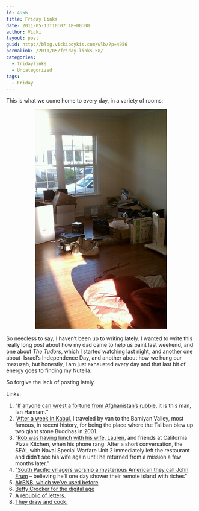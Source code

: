 ```yaml
---
id: 4956
title: Friday Links
date: 2011-05-13T10:07:18+00:00
author: Vicki
layout: post
guid: http://blog.vickiboykis.com/wlb/?p=4956
permalink: /2011/05/friday-links-58/
categories:
  - fridaylinks
  - Uncategorized
tags:
  - Friday
---
```

This is what we come home to every day, in a variety of rooms:

<p style="text-align: center;">
  <a href="https://raw.githubusercontent.com/veekaybee/wlb/gh-pages/assets/images/2011/05/wpid-IMAG0779.jpg"><img class="aligncenter size-full wp-image-4957" title="wpid-IMAG0779.jpg" src="https://raw.githubusercontent.com/veekaybee/wlb/gh-pages/assets/images/2011/05/wpid-IMAG0779.jpg" alt="" width="350" height="583" /></a>
</p>

So needless to say, I haven&#8217;t been up to writing lately. I wanted to write this really long post about how my dad came to help us paint last weekend, and one about _The Tudors_, which I started watching last night, and another one about  Israel&#8217;s Independence Day, and another about how we hung our mezuzah, but honestly, I am just exhausted every day and that last bit of energy goes to finding my Nutella.

So forgive the lack of posting lately.

Links:

  1. &#8220;<a href="http://management.fortune.cnn.com/2011/05/11/jp-morgan-hunt-afghan-gold/" target="_blank">If anyone can wrest a fortune from Afghanistan&#8217;s rubble</a>, it is this man, Ian Hannam.&#8221;
  2. &#8220;<a href="http://www.smithsonianmag.com/people-places/A-Short-Walk-in-the-Afghan-Countryside.html#" target="_blank">After a week in Kabul,</a> I traveled by van to the Bamiyan Valley, most famous, in recent history, for being the place where the Taliban blew up two giant stone Buddhas in 2001.
  3. &#8220;<a href="http://www.stripes.com/news/danger-and-secrecy-inherent-in-special-ops-missions-test-strength-of-families-at-home-1.143299" target="_blank">Rob was having lunch with his wife, Lauren</a>, and friends at California Pizza Kitchen, when his phone rang. After a short conversation, the SEAL with Naval Special Warfare Unit 2 immediately left the restaurant and didn’t see his wife again until he returned from a mission a few months later.&#8221;
  4. &#8220;<a href="http://www.smithsonianmag.com/people-places/john.html" target="_blank">South Pacific villagers worship a mysterious American they call John Frum</a> &#8211; believing he&#8217;ll one day shower their remote island with riches&#8221;
  5. <a href="http://paulgraham.com/airbnb.html" target="_blank">AirBNB, which we&#8217;ve used before</a>
  6. <a href="http://www.annehelenpetersen.com/?p=2490" target="_blank">Betty Crocker for the digital age</a>
  7. <a href="http://www.tabletmag.com/life-and-religion/66732/republic-of-letters/" target="_blank">A republic of letters. </a>
  8. <a href="http://www.theydrawandcook.com/" target="_blank">They draw and cook.</a>